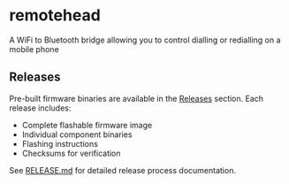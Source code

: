 # remotehead
A WiFi to Bluetooth bridge allowing you to control dialling or redialling on a mobile phone

## Releases

Pre-built firmware binaries are available in the [Releases](https://github.com/albal/remotehead/releases) section. Each release includes:
- Complete flashable firmware image
- Individual component binaries
- Flashing instructions
- Checksums for verification

See [RELEASE.md](RELEASE.md) for detailed release process documentation.
